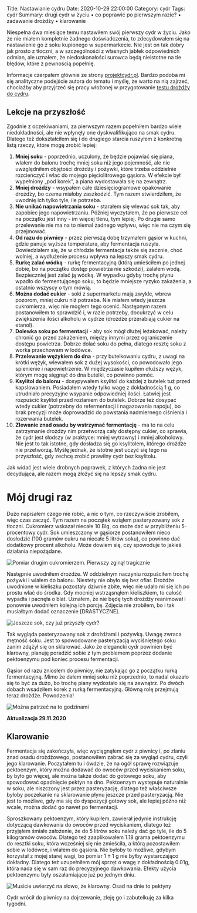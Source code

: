 Title: Nastawianie cydru
Date: 2020-10-29 22:00:00
Category: cydr
Tags: cydr
Summary: drugi cydr w życiu • co poprawić po pierwszym razie? • zadawanie drożdży • klarowanie

Niespełna dwa miesiące temu nastawiłem swój pierwszy cydr w życiu. Jako że nie miałem kompletnie żadnego doświadczenia, to zdecydowałem się na nastawienie go z soku kupionego w supermarkecie. Nie jest on tak dobry jak prosto z tłoczni, a w szczególnośći z własnych jabłek odpowiednich odmian, ale uznałem, że niedoskonałości surowca będą nieistotne na tle błędów, które z pewnością popełnię.

Informacje czerpałem głównie ze strony [projektcydr.pl](https://projektcydr.pl). Bardzo podoba mi się analityczne podejście autora do tematu i myślę, że warto na nią zajrzeć, chociażby aby przyjrzeć się pracy włożonej w przygotowanie [testu drożdży do cydru](https://projektcydr.pl/?p=3386).

## Lekcje na przyszłość

Zgodnie z oczekiwaniami, za pierwszym razem popełniłem bardzo wiele niedokładności, ale nie wpłynęły one dyskwalifikująco na smak cydru. Dlatego też dokształciłem się i do drugiego starcia ruszyłem z konkretną listą rzeczy, które mogę zrobić lepiej:

1. **Mniej soku** - poprzednio, uczulony, że będzie pojawiać się piana, wlałem do balonu trochę mniej soku niż jego pojemność, ale nie uwzględniłem objętości drożdży i pożywki, które trzeba oddzielnie rozcieńczyć i wlać do mojego pięciolitrowego gąsiora. W efekcie był wypełniony „pod korek”, a piana wydostawała się na zewnątrz.
2. **Mniej drożdży** - wsypałem całe dziesięciogramowe opakowanie drożdży, bo czemu miałoby zaszkodzić. Tym razem stwierdziłem, że uwodnię ich tylko tyle, ile potrzeba.
3. **Nie unikać napowietrzania soku** - starałem się wlewać sok tak, aby zapobiec jego napowietrzaniu. Później wyczytałem, że po pierwsze cel na początku jest inny - im więcej tlenu, tym lepiej. Po drugie samo przelewanie nie ma na to niemal żadnego wpływu, więc nie ma czym się przejmować.
4. **Od razu do piwnicy** - przez pierwszą dobę trzymałem gąsior w kuchni, gdzie panuje wyższa temperatura, aby fermentacja ruszyła. Dowiedziałem się, że w chłodzie fermentacja także się zacznie, choć wolniej, a wydłużenie procesu wpływa na lepszy smak cydru.
5. **Rurkę zalać wódką** - rurkę fermentacyjną (którą umieściłem po jednej dobie, bo na początku dostęp powietrza nie szkodzi), zalałem wodą. Bezpieczniej jest zalać ją wódką. W wypadku gdyby trochę płynu wpadło do fermentującego soku, to będzie mniejsze ryzyko zakażenia, a ostatnio wszyscy o tym mówią.
6. **Można dodać cukier** - soki z supermarketu mają zwykle, wbrew pozorom, mniej cukru niż potrzeba. Nie miałem wtedy jeszcze cukromierza, więc nie mogłem tego ocenić. Następnym razem postanowiłem to sprawdzić i, w razie potrzeby, docukrzyć w celu zwiększenia ilości alkoholu w cydrze (drożdże przerabiają cukier na etanol).
7. **Dolewka soku po fermentacji** - aby sok mógł dłużej leżakować, należy chronić go przed zakażeniem, między innymi przez ograniczenie dostępu powietrza. Dobrze dolać soku do pełna, dlatego resztę soku z worka przechowam w lodówce.
8. **Przelewanie wężykiem do dna** - przy butelkowaniu cydru, z uwagi na krótki wężyk, wlewałem sok z dużej wysokości, co powodowało jego spienienie i napowietrzenie. W międzyczasie kupiłem dłuższy wężyk, którym mogę sięgnąć do dna butelki, co powinno pomóc. 
9. **Ksylitol do balonu** - dosypywałem ksylitol do każdej z butelek tuż przed kapslowaniem. Posiadałem wtedy tylko wagę z dokładnością 1 g, co utrudniało precyzyjne wsypanie odpowiedniej ilości. Łatwiej jest rozpuścić ksylitol przed rozlaniem do butelek. Dobrze też dosypać wtedy cukier (potrzebny do refermentacji i nagazowania napoju), bo brak precyzji może doprowadzić do powstania nadmiernego ciśnienia i rozerwania butelek.
10. **Zlewanie znad osadu by wstrzymać fermentację** - ma to na celu zatrzymanie drożdży nim przetworzą cały dostępny cukier, co sprawia, że cydr jest słodszy (w praktyce: mniej wytrawny) i mniej alkoholowy. Nie jest to tak istotne, gdy dosładza się go ksylitolem, którego drożdże nie przetworzą. Myślę jednak, że istotne jest uczyć się tego na przyszłość, gdy zechcę zrobić prawilny cydr bez ksylitolu.

Jak widać jest wiele drobnych poprawek, z których żadna nie jest decydująca, ale razem mogą złożyć się na lepszy smak cydru.

# Mój drugi raz

Dużo napisałem czego nie robić, a nic o tym, co rzeczywiście zrobiłem, więc czas zacząć. Tym razem na początek wziąłem pasteryzowany sok z tłoczni. Cukromierz wskazał niecałe 10 Blg, co może dać w przybliżeniu 5-procentowy cydr. Sok umieszczony w gąsiorze postanowiłem nieco dosłodzić (100 gramów cukru na niecałe 5 litrów soku), co powinno dać dodatkowy procent alkoholu. Może dowiem się, czy spowoduje to jakieś działania niepożądane. 

![Pomiar drugim cukromierzem. Pierwszy zginął tragicznie]({attach}pomiar-cukru.png)

Następnie uwodniłem drożdże. W oddzielnym naczyniu rozpuściłem trochę pożywki i wlałem do balonu. Niestety nie obyło się bez ofiar. Drożdże uwodnione w kieliszku pozostały dziwnie zbite, więc nie udało mi się ich po prostu wlać do środka. Gdy mocniej wstrząsnąłem kieliszkiem, to całość wypadła i pacnęła o blat. Uznałem, że nie będę tych drożdży reanimował i ponownie uwodniłem kolejną ich porcję. Zdjęcia nie zrobiłem, bo i tak musiałbym dodać oznaczenie [DRASTYCZNE].

![Jeszcze sok, czy już przyszły cydr?]({attach}gasior-cydru.png)

Tak wygląda pasteryzowany sok z drożdżami i pożywką. Uwagę zwraca mętność soku. Jest to spowodowane pasteryzacją wyciśniętego soku zanim zdążył się on sklarować. Jako że elegancki cydr powinien być klarowny, planuję poradzić sobie z tym problemem poprzez dodanie pektoenzymu pod koniec procesu fermentacji.

Gąsior od razu zniosłem do piwnicy, nie zatykając go z początku rurką fermentacyjną. Mimo że dałem mniej soku niż poprzednio, to nadal okazało się to być za dużo, bo trochę piany wydostało się na zewnątrz. Po dwóch dobach wsadziłem korek z rurką fermentacyjną. Główną rolę przejmują teraz drożdże. Powodzenia!

![Można patrzeć na to godzinami]({attach}bulbulbul.gif)

**Aktualizacja 29.11.2020**

## Klarowanie 

Fermentacja się zakończyła, więc wyciągnąłem cydr z piwnicy i, po zlaniu znad osadu drożdżowego, postanowiłem zabrać się za wygląd cydru, czyli jego klarowanie. Poczytałem tu i ówdzie, że na ogół sprawę rozwiązuje pektoenzym, który można dodawać do owoców przed wyciskaniem soku, by było go więcej, ale można także dodać do gotowego soku, aby spowodować opadnięcie pektyn na dno. Pektoenzym występuje naturalnie w soku, ale niszczony jest przez pasteryzację, dlatego też właściwsze byłoby poczekanie na sklarowanie płynu jeszcze przed pasteryzacją. Nie jest to możliwe, gdy ma się do dyspozycji gotowy sok, ale lepiej późno niż wcale, można dodać go nawet po fermentacji.

Sproszkowany pektoenzym, który kupiłem, zawierał jedynie instrukcję dotyczącą dawkowania do owoców przed wyciskaniem, dlatego też przyjąłem śmiałe założenie, że do 5 litrów soku należy dać go tyle, ile do 5 kilogramów owoców. Dlatego też zaaplikowałem 1.18 grama pektoenzymu do resztki soku, która wcześniej się nie zmieściła, a którą pozostawiłem sobie w lodówce, i wlałem do gąsiora. Nie byłoby to możliwe, gdybym korzystał z mojej starej wagi, bo pomiar $1\pm1$ g nie byłby wystarczająco dokładny. Dlatego też uzupełniłem mój sprzęt o wagę z dokładnością 0.01g, która nada się w sam raz do precyzyjnego dawkowania. Efekty użycia pektoenzymu były oszałamiające już po jednym dniu.

![Musicie uwierzyć na słowo, że klarowny. Osad na dnie to pektyny]({attach}klarowany-cydr.png)

Cydr wrócił do piwnicy na dojrzewanie, zleję go i zabutelkuję za kilka tygodni.

